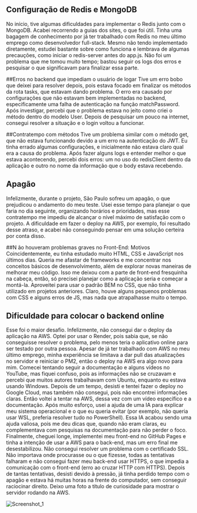 ## Configuração de Redis e MongoDB
No início, tive algumas dificuldades para implementar o Redis junto com o MongoDB. Acabei recorrendo a guias dos sites, o que foi útil. Tinha uma bagagem de conhecimento por já ter trabalhado com Redis no meu último emprego como desenvolvedor full-stack. Mesmo não tendo implementado diretamente, estudei bastante sobre como funciona e lembrava de algumas precauções, como iniciar o redis-server antes do app.js. Não foi um problema que me tomou muito tempo; bastou seguir os logs dos erros e pesquisar o que significavam para finalizar essa parte.

##Erros no backend que impediam o usuário de logar 
Tive um erro bobo que deixei para resolver depois, pois estava focado em finalizar os métodos da rota tasks, que estavam dando problema. O erro era causado por configurações que não estavam bem implementadas no backend, especificamente uma falha de autenticação na função matchPassword. Após investigar, percebi que o problema estava no jeito como criei o método dentro do modelo User. Depois de pesquisar um pouco na internet, consegui resolver a situação e o login voltou a funcionar.

##Contratempo com métodos 
Tive um problema similar com o método get, que não estava funcionando devido a um erro na autenticação do JWT. Eu tinha errado algumas configurações, e inicialmente não estava claro qual era a causa do problema. Após fazer alguns logs e entender melhor o que estava acontecendo, percebi dois erros: um no uso do redisClient dentro da aplicação e outro no nome da informação que o body estava recebendo.


## Apagão
Infelizmente, durante o projeto, São Paulo sofreu um apagão, o que prejudicou o andamento do meu teste. Usei esse tempo para planejar o que faria no dia seguinte, organizando horários e prioridades, mas esse contratempo me impediu de alcançar o nível máximo de satisfação com o projeto. A dificuldade em fazer o deploy na AWS, por exemplo, foi resultado desse atraso, e acabei não conseguindo pensar em uma solução certeira por conta disso.


##N ão houveram problemas graves no Front-End: Motivos 
Coincidentemente, eu tinha estudado muito HTML, CSS e JavaScript nos últimos dias. Queria me afastar de frameworks e me concentrar nos conceitos básicos de desenvolvimento, além de explorar novas maneiras de melhorar meu código. Isso me deixou com a parte de front-end fresquinha na cabeça, então, só precisei planejar como a aplicação seria e começar a montá-la. Aproveitei para usar o padrão BEM no CSS, que não tinha utilizado em projetos anteriores. Claro, houve alguns pequenos problemas com CSS e alguns erros de JS, mas nada que atrapalhasse muito o tempo.


## Dificuldade para colocar o backend online 
Esse foi o maior desafio. Infelizmente, não consegui dar o deploy da aplicação na AWS. Optei por usar o Render, pois sabia que, se não conseguisse resolver o problema, pelo menos teria o aplicativo online para ser testado por outra pessoa. Apesar de já ter trabalhado com AWS no meu último emprego, minha experiência se limitava a dar pull das atualizações no servidor e reiniciar o PM2, então o deploy na AWS era algo novo para mim. Comecei tentando seguir a documentação e alguns vídeos no YouTube, mas fiquei confuso, pois as informações não se cruzavam e percebi que muitos autores trabalhavam com Ubuntu, enquanto eu estava usando Windows. Depois de um tempo, desisti e tentei fazer o deploy no Google Cloud, mas também não consegui, pois não encontrei informações claras. Então voltei a tentar na AWS, dessa vez com um vídeo específico e a documentação. Após muito esforço, usei a ajuda de uma IA para explicar meu sistema operacional e o que eu queria evitar (por exemplo, não queria usar WSL, preferia resolver tudo no PowerShell). Essa IA acabou sendo uma ajuda valiosa, pois me deu dicas que, quando não eram claras, eu complementava com pesquisas na documentação para não perder o foco. Finalmente, cheguei longe, implementei meu front-end no GitHub Pages e tinha a intenção de usar a AWS para o back-end, mas um erro final me desestabilizou. Não consegui resolver um problema com o certificado SSL. Não importava onde procurasse ou o que fizesse, todas as tentativas falharam e não consegui fazer meu back-end usar HTTPS, o que impedia a comunicação com o front-end (erro ao cruzar HTTP com HTTPS). Depois de tantas tentativas, desisti devido à pressão, já tinha perdido tempo com o apagão e estava há muitas horas na frente do computador, sem conseguir raciocinar direito. Deixo uma foto a título de curiosidade para mostrar o servidor rodando na AWS.

![Screenshot_1](https://github.com/user-attachments/assets/f45c5aa5-e011-409a-a031-9dd3a049c0fd)

